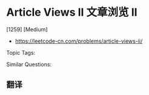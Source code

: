 # Article Views II 文章浏览 II

[1259] [Medium]

- https://leetcode-cn.com/problems/article-views-ii/

Topic Tags:

Similar Questions:

## 翻译
